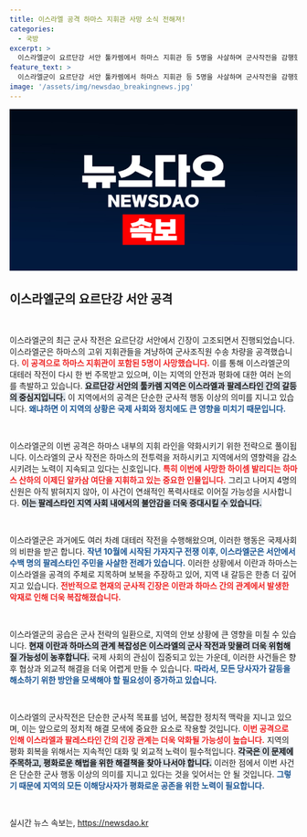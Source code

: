 ```yaml
---
title: 이스라엘 공격 하마스 지휘관 사망 소식 전해져!
categories:
  - 국방
excerpt: >
  이스라엘군이 요르단강 서안 툴카렘에서 하마스 지휘관 등 5명을 사살하며 군사작전을 감행했습니다. 이는 이란과 하마스의 반격 위협 속에서 긴장이 고조되는 상황입니다. 이 공격의 여파는 어디까지 이어질까?
feature_text: >
  이스라엘군이 요르단강 서안 툴카렘에서 하마스 지휘관 등 5명을 사살하며 군사작전을 감행했습니다. 이는 이란과 하마스의 반격 위협 속에서 긴장이 고조되는 상황입니다. 이 공격의 여파는 어디까지 이어질까?
image: '/assets/img/newsdao_breakingnews.jpg'
---
```


<p><img src="/assets/img/newsdao_breakingnews.jpg" alt="ontimetimes 속보" /></p>

<h2 data-ke-size="size26">이스라엘군의 요르단강 서안 공격</h2>

<p data-ke-size="size16">&nbsp;</p>

<p>이스라엘군의 최근 군사 작전은 요르단강 서안에서 긴장이 고조되면서 진행되었습니다. 이스라엘군은 하마스의 고위 지휘관들을 겨냥하여 군사조직원 수송 차량을 공격했습니다. <b><span style="color: #ee2323;">이 공격으로 하마스 지휘관이 포함된 5명이 사망했습니다.</span></b> 이를 통해 이스라엘군의 대테러 작전이 다시 한 번 주목받고 있으며, 이는 지역의 안전과 평화에 대한 여러 논의를 촉발하고 있습니다. <b><span style="background-color: #21538527;">요르단강 서안의 툴카렘 지역은 이스라엘과 팔레스타인 간의 갈등의 중심지입니다.</span></b> 이 지역에서의 공격은 단순한 군사적 행동 이상의 의미를 지니고 있습니다. <b><span style="color: #1a5490;">왜냐하면 이 지역의 상황은 국제 사회와 정치에도 큰 영향을 미치기 때문입니다.</span></b></p>

<p data-ke-size="size16">&nbsp;</p>

<p>이스라엘군의 이번 공격은 하마스 내부의 지휘 라인을 약화시키기 위한 전략으로 풀이됩니다. 이스라엘의 군사 작전은 하마스의 전투력을 저하시키고 지역에서의 영향력을 감소시키려는 노력이 지속되고 있다는 신호입니다. <b><span style="color: #ee2323;">특히 이번에 사망한 하이셈 발리디는 하마스 산하의 이제딘 알카삼 여단을 지휘하고 있는 중요한 인물입니다.</span></b> 그리고 나머지 4명의 신원은 아직 밝혀지지 않아, 이 사건이 연쇄적인 폭력사태로 이어질 가능성을 시사합니다. <b><span style="background-color: #21538527;">이는 팔레스타인 지역 사회 내에서의 불안감을 더욱 증대시킬 수 있습니다.</span></b></p>

<p data-ke-size="size16">&nbsp;</p>

<p>이스라엘군은 과거에도 여러 차례 대테러 작전을 수행해왔으며, 이러한 행동은 국제사회의 비판을 받곤 합니다. <b><span style="color: #1a5490;">작년 10월에 시작된 가자지구 전쟁 이후, 이스라엘군은 서안에서 수백 명의 팔레스타인 주민을 사살한 전례가 있습니다.</span></b> 이러한 상황에서 이란과 하마스는 이스라엘을 공격의 주체로 지목하며 보복을 주장하고 있어, 지역 내 갈등은 한층 더 깊어지고 있습니다. <b><span style="color: #ee2323;">전반적으로 현재의 군사적 긴장은 이란과 하마스 간의 관계에서 발생한 악재로 인해 더욱 복잡해졌습니다.</span></b></p>

<p data-ke-size="size16">&nbsp;</p>

<p>이스라엘군의 공습은 군사 전략의 일환으로, 지역의 안보 상황에 큰 영향을 미칠 수 있습니다. <b><span style="background-color: #21538527;">현재 이란과 하마스의 관계 복잡성은 이스라엘의 군사 작전과 맞물려 더욱 위험해질 가능성이 농후합니다.</span></b> 국제 사회의 관심이 집중되고 있는 가운데, 이러한 사건들은 향후 협상과 외교적 해결을 더욱 어렵게 만들 수 있습니다. <b><span style="color: #1a5490;">따라서, 모든 당사자가 갈등을 해소하기 위한 방안을 모색해야 할 필요성이 증가하고 있습니다.</span></b></p>

<p data-ke-size="size16">&nbsp;</p>

<p>이스라엘의 군사작전은 단순한 군사적 목표를 넘어, 복잡한 정치적 맥락을 지니고 있으며, 이는 앞으로의 정치적 해결 모색에 중요한 요소로 작용할 것입니다. <b><span style="color: #ee2323;">이번 공격으로 인해 이스라엘과 팔레스타인 간의 긴장 관계는 더욱 악화될 가능성이 높습니다.</span></b> 지역의 평화 회복을 위해서는 지속적인 대화 및 외교적 노력이 필수적입니다. <b><span style="background-color: #21538527;">각국은 이 문제에 주목하고, 평화로운 해법을 위한 해결책을 찾아 나서야 합니다.</span></b> 이러한 점에서 이번 사건은 단순한 군사 행동 이상의 의미를 지니고 있다는 것을 잊어서는 안 될 것입니다. <b><span style="color: #1a5490;">그렇기 때문에 지역의 모든 이해당사자가 평화로운 공존을 위한 노력이 필요합니다.</span></b></p>

<p data-ke-size="size16">&nbsp;</p>
실시간 뉴스 속보는, <a href="https://newsdao.kr" rel="dofollow">https://newsdao.kr</a>


